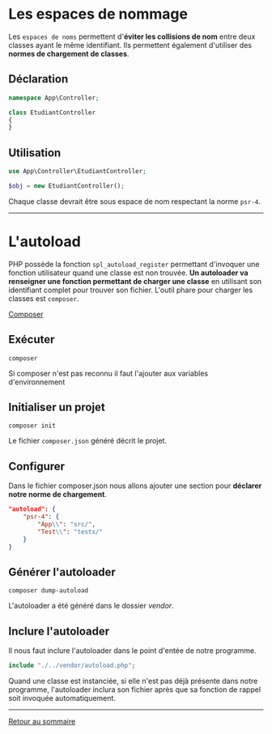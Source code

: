 # Les espaces de nommage

Les `espaces de noms` permettent d'**éviter les collisions de nom** entre deux classes ayant le même identifiant. Ils permettent également d'utiliser des **normes de chargement de classes**.

## Déclaration

```php
namespace App\Controller;

class EtudiantController
{
}
```

## Utilisation


```php
use App\Controller\EtudiantController;

$obj = new EtudiantController();
```

Chaque classe devrait être sous espace de nom respectant la norme `psr-4`.

----------

# L'autoload

PHP possède la fonction `spl_autoload_register` permettant d'invoquer une fonction utilisateur quand une classe est non trouvée. **Un autoloader va renseigner une fonction permettant de charger une classe** en utilisant son identifiant complet pour trouver son fichier. L'outil phare pour charger les classes est `composer`.

[Composer](https://getcomposer.org/Composer-Setup.exe)

## Exécuter

```
composer
```

Si composer n'est pas reconnu il faut l'ajouter aux variables d'environnement

## Initialiser un projet

```
composer init
```

Le fichier `composer.json` généré décrit le projet.

## Configurer

Dans le fichier composer.json nous allons ajouter une section pour **déclarer notre norme de chargement**.
```json
"autoload": {
    "psr-4": {
        "App\\": "src/",
        "Test\\": "tests/"
    }
}
```

## Générer l'autoloader

```
composer dump-autoload
```

L'autoloader a été généré dans le dossier _vendor_.

## Inclure l'autoloader

Il nous faut inclure l'autoloader dans le point d'entée de notre programme.

```php
include "./../vendor/autoload.php";
```

Quand une classe est instanciée, si elle n'est pas déjà présente dans notre programme, l'autoloader inclura son fichier après que sa fonction de rappel soit invoquée automatiquement.

----------

[Retour au sommaire](00_sommaire.md)

